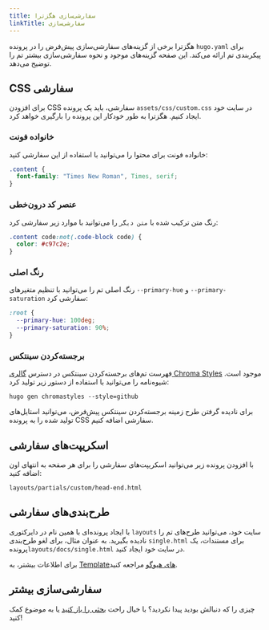 ```yaml
---
title: سفارشی‌سازی هگزترا
linkTitle: سفارشی‌سازی
---
```


هگزترا برخی از گزینه‌های سفارشی‌سازی پیش‌فرض را در پرونده `hugo.yaml` برای پیکربندی تم ارائه می‌کند.
 این صفحه گزینه‌های موجود و نحوه سفارشی‌سازی بیشتر تم را توضیح می‌دهد.

<!--more-->

## CSS سفارشی

برای افزودن CSS سفارشی، باید یک پرونده `assets/css/custom.css` در سایت خود ایجاد کنیم. هگزترا به طور خودکار این پرونده را بارگیری خواهد کرد.

### خانواده فونت

خانواده فونت برای محتوا را می‌توانید با استفاده از این سفارشی کنید:

```css {filename="assets/css/custom.css"}
.content {
  font-family: "Times New Roman", Times, serif;
}
```

### عنصر کد درون‌خطی

رنگ متن ترکیب شده با `متن دیگر` را می‌توانید با موارد زیر سفارشی کرد:

```css {filename="assets/css/custom.css"}
.content code:not(.code-block code) {
  color: #c97c2e;
}
```

### رنگ اصلی

رنگ اصلی تم را می‌توانید با تنظیم متغیرهای `--primary-hue` و `--primary-saturation` سفارشی کرد:

```css {filename="assets/css/custom.css"}
:root {
  --primary-hue: 100deg;
  --primary-saturation: 90%;
}
```

### برجسته‌کردن سینتکس

فهرست تم‌های برجسته‌کردن سینتکس در دسترس [گالری Chroma Styles](https://xyproto.github.io/splash/docs/all.html) موجود است. شیوه‌نامه را می‌توانید با استفاده از دستور زیر تولید کرد:

```shell
hugo gen chromastyles --style=github
```

برای نادیده گرفتن طرح زمینه برجسته‌کردن سینتکس پیش‌فرض، می‌توانید استایل‌های تولید شده را به پرونده CSS سفارشی اضافه کنیم.

## اسکریپت‌های سفارشی

با افزودن پرونده زیر می‌توانید اسکریپت‌های سفارشی را برای هر صفحه به انتهای اون اضافه کنید:

```
layouts/partials/custom/head-end.html
```

## طرح‌بندی‌های سفارشی

با ایجاد پرونده‌ای با همین نام در دایرکتوری `layouts` سایت خود، می‌توانید طرح‌های تم را نادیده بگیرید.
 به عنوان مثال، برای لغو طرح‌بندی `single.html` برای مستندات، یک پرونده`layouts/docs/single.html` در سایت خود ایجاد کنید.

برای اطلاعات بیشتر، به [Templateهای هیوگو](https://gohugo.io/templates/) مراجعه کنید.

## سفارشی‌سازی بیشتر

چیزی را که دنبالش بودید پیدا نکردید؟ با خیال راحت [بحثی را باز کنید](https://github.com/BlackTechX011/Blextra/discussions) یا به موضوع کمک کنید!
